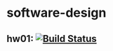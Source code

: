 # software-design
## hw01: [![Build Status](https://travis-ci.org/Igor-Tukh/software-design.svg?branch=hw01-CLI)](https://travis-ci.org/Igor-Tukh/software-design)
